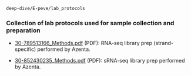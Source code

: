 `deep-dive/E-peve/lab_protocols`

### Collection of lab protocols used for sample collection and preparation

- [30-789513166_Methods.pdf](https://github.com/urol-e5/deep-dive/blob/main/D-Apul/lab_protocols/30-789513166_Methods.pdf) (PDF): RNA-seq library prep (strand-specific) performed by Azenta.

- [30-852430235_Methods.pdf](https://github.com/urol-e5/deep-dive/blob/main/D-Apul/lab_protocols/30-852430235_Methods.pdf) (PDF): sRNA-seq library prep performed by Azenta.